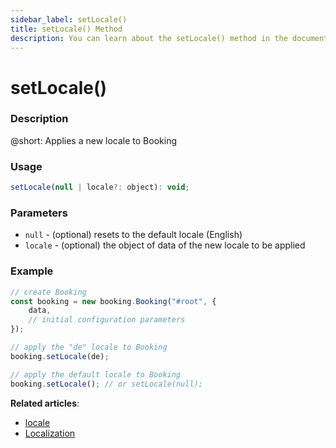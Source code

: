 ```yaml
---
sidebar_label: setLocale()
title: setLocale() Method
description: You can learn about the setLocale() method in the documentation of the DHTMLX JavaScript Booking library. Browse developer guides and API reference, try out code examples and live demos, and download a free 30-day evaluation version of DHTMLX Booking.
---
```


# setLocale()

### Description

@short: Applies a new locale to Booking

### Usage

~~~jsx
setLocale(null | locale?: object): void;
~~~

### Parameters

- `null` - (optional) resets to the default locale (English)
- `locale` - (optional) the object of data of the new locale to be applied

### Example

~~~jsx {}
// create Booking
const booking = new booking.Booking("#root", {
    data,
    // initial configuration parameters
});

// apply the "de" locale to Booking
booking.setLocale(de);

// apply the default locale to Booking
booking.setLocale(); // or setLocale(null);
~~~

**Related articles**:
- [locale](/api/config/booking-locale)
- [Localization](/guides/localization)
